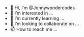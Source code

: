 - 👋 Hi, I’m @Jonnywondercodes
- 👀 I’m interested in ...
- 🌱 I’m currently learning ...
- 💞️ I’m looking to collaborate on ...
- 📫 How to reach me ...

<!---
Jonnywondercodes/Jonnywondercodes is a ✨ special ✨ repository because its `README.md` (this file) appears on your GitHub profile.
You can click the Preview link to take a look at your changes.
--->
